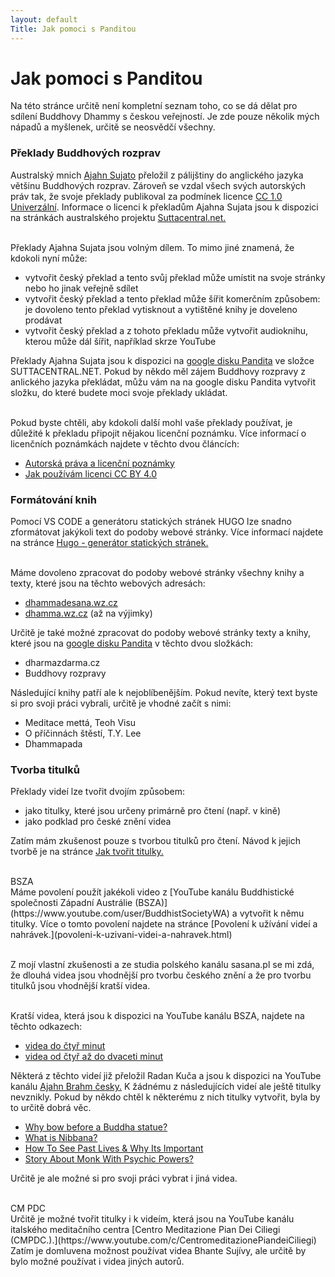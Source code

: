 ```yaml
---
layout: default
Title: Jak pomoci s Panditou
---
```


# Jak pomoci s Panditou

Na této stránce určitě není kompletní seznam toho, co se dá dělat pro sdílení Buddhovy Dhammy s českou veřejností. Je zde pouze několik mých nápadů a myšlenek, určitě se neosvědčí všechny.

### Překlady Buddhových rozprav

Australský mnich [Ajahn Sujato](https://www.pandita.cz/autori/ajahn-sujato.html) přeložil z pálijštiny do anglického jazyka většinu Buddhových rozprav. Zároveň se vzdal všech svých autorských práv tak, že svoje překlady publikoval za podmínek licence
[CC 1.0 Univerzální](https://creativecommons.org/publicdomain/zero/1.0/deed.cs). Informace o licenci k překladům Ajahna Sujata jsou k dispozici na stránkách australského projektu [Suttacentral.net.](https://suttacentral.net) <br><br>

Překlady Ajahna Sujata jsou volným dílem. To mimo jiné znamená, že kdokoli nyní může:

<ul style="margin-top:5px">
<li>vytvořit český překlad a tento svůj překlad může umístit na svoje stránky nebo ho jinak veřejně sdílet </li>
<li>vytvořit český překlad a tento překlad může šířit komerčním způsobem: je dovoleno tento překlad vytisknout a vytištěné knihy je doveleno prodávat</li>
<li>vytvořit český překlad a z tohoto překladu může vytvořit audioknihu, kterou může dál šířit, například skrze YouTube</li>
</ul>

Překlady Ajahna Sujata jsou k dispozici na [google disku Pandita](https://drive.google.com/drive/u/1/folders/11gL2ab0CPZUdpUUepmwEovLgplyc8VLj) ve složce SUTTACENTRAL.NET. Pokud by někdo měl zájem Buddhovy rozpravy z anlického jazyka překládat, můžu vám na na google disku Pandita vytvořit složku, do které budete moci svoje překlady ukládat.<br><br>

Pokud byste chtěli, aby kdokoli další mohl vaše překlady používat, je důležité k překladu připojit nějakou licenční poznámku. Více informací o licenčních poznámkách najdete v těchto dvou článcích:

<ul>

<li><a href="autorska-prava-a-licencni-poznamky">Autorská práva a licenční poznámky</a></li>

<li><a href="jak-pouzivam-licenci-cc-by-4-0">Jak používám licenci CC BY 4.0 </a></li>

</ul>

### Formátování knih

Pomocí VS CODE a generátoru statických stránek HUGO lze snadno zformátovat jakýkoli text do podoby webové stránky. Více informací najdete na stránce <a href="hugo-generator-statickych-stranek">Hugo - generátor statických stránek.</a><br><br>

Máme dovoleno zpracovat do podoby webové stránky všechny knihy a texty, které jsou na těchto webových adresách:

<ul>
<li><a href="http://www.dhammadesana.wz.cz/">dhammadesana.wz.cz</a></li>
<li><a href="http://dhamma.wz.cz/">dhamma.wz.cz</a> (až na výjimky)</li>
</ul>

Určitě je také možné zpracovat do podoby webové stránky texty a knihy, které jsou na [google disku Pandita](https://drive.google.com/drive/u/1/folders/11gL2ab0CPZUdpUUepmwEovLgplyc8VLj) v těchto dvou složkách:

<ul> 
<li>dharmazdarma.cz</li>
<li>Buddhovy rozpravy</li>
</ul>

Následující knihy patří ale k nejoblíbenějším. Pokud nevíte, který text byste si pro svoji práci vybrali, určitě je vhodné začít s nimi:

<ul>
<li>Meditace mettá, Teoh Visu</li>
<li>O příčinnách štěstí, T.Y. Lee</li>
<li>Dhammapada</li>
</ul>

### Tvorba titulků

Překlady videí lze tvořit dvojím způsobem:

<ul>
<li>jako titulky, které jsou určeny primárně pro čtení (např. v kině)</li>
<li>jako podklad pro české znění videa</li>
</ul>

Zatím mám zkušenost pouze s tvorbou titulků pro čtení. Návod k jejich tvorbě je na stránce
<a href="jak-tvorit-titulky.html">Jak tvořit titulky.</a> <br><br>

<div class="underline">
BSZA
</div>
Máme povolení použít jakékoli video z [YouTube kanálu Buddhistické společnosti Západní Austrálie (BSZA)](https://www.youtube.com/user/BuddhistSocietyWA) a vytvořit k němu titulky. Více o tomto povolení najdete na stránce [Povolení k užívání videí a nahrávek.](povoleni-k-uzivani-videi-a-nahravek.html)<br><br>

Z mojí vlastní zkušenosti a ze studia polského kanálu sasana.pl se mi zdá, že dlouhá videa jsou vhodnější pro tvorbu českého znění a že pro tvorbu titulků jsou vhodnější kratší videa.<br><br>

Kratší videa, která jsou k dispozici na YouTube kanálu BSZA, najdete na těchto odkazech:<br>

<ul>
<li>
<div class="do-not-break-out">
<a href="https://www.youtube.com/results?search_query=buddhist+society+of+western+australia&sp=EgIYAQ%253D%253D">videa do čtyř minut</a>
</div>
</li>

<li>
<div class="do-not-break-out">
<a href="https://www.youtube.com/results?search_query=buddhist+society+of+western+australia&sp=EgIYAw%253D%253D">videa od čtyř až do dvaceti minut</a>
</div>
</li>

</ul>

Některá z těchto videí již přeložil Radan Kuča a jsou k dispozici na YouTube kanálu [Ajahn Brahm česky.](https://www.youtube.com/channel/UCUr-lRBB59mFLyKFhAAbXbg) K žádnému z následujících videí ale ještě titulky nevznikly. Pokud by někdo chtěl k některému z nich titulky vytvořit, byla by to určitě dobrá věc.

<ul>
<li><a href="https://www.youtube.com/watch?v=9XPaWCit4Io">Why bow before a Buddha statue?</a></li>
<li><a href="https://www.youtube.com/watch?v=O_3n96SmIyI">What is Nibbana?</a></li>
<li><a href="https://www.youtube.com/watch?v=_4BFX_qhhyk">How To See Past Lives & Why Its Important</a></li>
<li><a href="https://www.youtube.com/watch?v=HqBbhUEd97c">Story About Monk With Psychic Powers?</a></li>
</ul>

Určitě je ale možné si pro svoji práci vybrat i jiná videa.<br><br>

<div class="underline">
CM PDC
</div>
Určitě je možné tvořit titulky i k videím, která jsou na YouTube kanálu italského meditačního centra [Centro Meditazione Pian Dei Ciliegi (CMPDC.).](https://www.youtube.com/c/CentromeditazionePiandeiCiliegi) Zatím je domluvena možnost používat videa Bhante Sujívy, ale určitě by bylo možné používat i videa jiných autorů.
